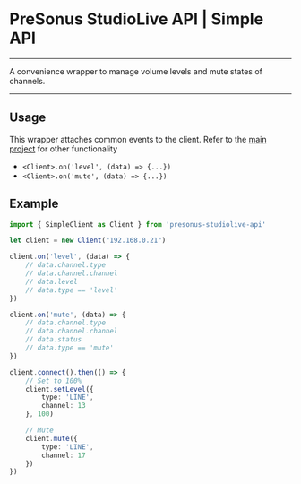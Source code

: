 # PreSonus StudioLive API | Simple API
---

A convenience wrapper to manage volume levels and mute states of channels.

---

## Usage

This wrapper attaches common events to the client. Refer to the [main project](https://featherbear.cc/presonus-studiolive-api) for other functionality

* `<Client>.on('level', (data) => {...})`
* `<Client>.on('mute', (data) => {...})`

## Example

```ts
import { SimpleClient as Client } from 'presonus-studiolive-api'

let client = new Client("192.168.0.21")

client.on('level', (data) => {
    // data.channel.type
    // data.channel.channel
    // data.level
    // data.type == 'level'
})

client.on('mute', (data) => {
    // data.channel.type
    // data.channel.channel
    // data.status
    // data.type == 'mute'
})

client.connect().then(() => {
    // Set to 100%
    client.setLevel({
        type: 'LINE',
        channel: 13
    }, 100)

    // Mute
    client.mute({
        type: 'LINE',
        channel: 17
    })
})
```

